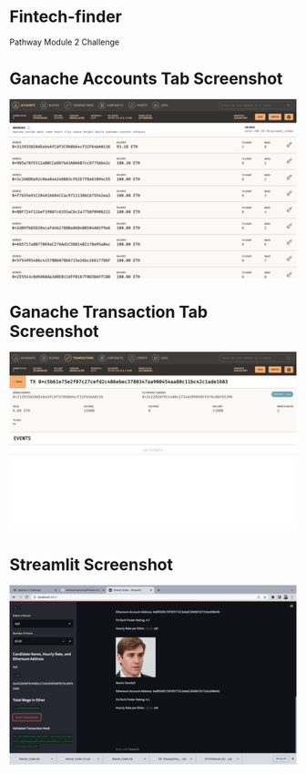 # Fintech-finder
Pathway Module 2 Challenge

# Ganache Accounts Tab Screenshot
![Screenshot](screenshots\accounts-tab.png)

# Ganache Transaction Tab Screenshot
![Screenshot](screenshots\transaction-tab.png)

# Streamlit Screenshot
![Screenshot](screenshots\streamlit-screenshot.png)